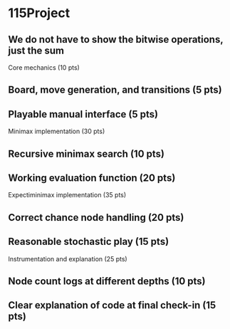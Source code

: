 # 115Project
## We do not have to show the bitwise operations, just the sum
Core mechanics (10 pts)
## Board, move generation, and transitions (5 pts)
## Playable manual interface (5 pts)
Minimax implementation (30 pts)
## Recursive minimax search (10 pts)
## Working evaluation function (20 pts)
Expectiminimax implementation (35 pts)
## Correct chance node handling (20 pts)
## Reasonable stochastic play (15 pts)
Instrumentation and explanation (25 pts)
## Node count logs at different depths (10 pts)
## Clear explanation of code at final check-in (15 pts)